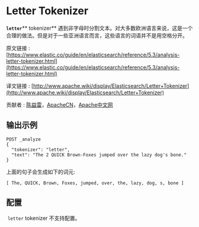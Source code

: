 # Letter Tokenizer

**`letter`**** tokenizer** 遇到非字母时分割文本。对大多数欧洲语言来说，这是一个合理的做法。但是对于一些亚洲语言而言，这些语言的词语并不是用空格分开。

原文链接 : [https://www.elastic.co/guide/en/elasticsearch/reference/5.3/analysis-letter-tokenizer.html](https://www.elastic.co/guide/en/elasticsearch/reference/5.3/analysis-letter-tokenizer.html)

译文链接 : [http://www.apache.wiki/display/Elasticsearch/Letter+Tokenizer](http://www.apache.wiki/display/Elasticsearch/Letter+Tokenizer)

贡献者 : [陈益雷](/display/~chenyilei)，[ApacheCN](/display/~apachecn)，[Apache中文网](/display/~apachechina)

## **输出示例**

```
POST _analyze
{
  "tokenizer": "letter",
  "text": "The 2 QUICK Brown-Foxes jumped over the lazy dog's bone."
}
```

上面的句子会生成如下的词元:

```
[ The, QUICK, Brown, Foxes, jumped, over, the, lazy, dog, s, bone ]
```

## **配置**

 `letter` tokenizer 不支持配置。